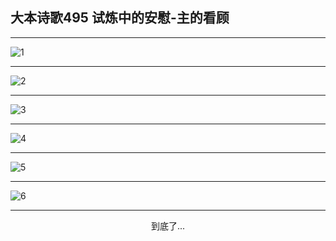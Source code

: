 
## 大本诗歌495 试炼中的安慰-主的看顾
        
<div id="aplayer0"></div>

---

<img alt="1" data-original="/data/d0494/1.png">

---

<img alt="2" data-original="/data/d0494/2.png">

---

<img alt="3" data-original="/data/d0494/3.png">

---

<img alt="4" data-original="/data/d0494/4.png">

---

<img alt="5" data-original="/data/d0494/5.png">

---

<img alt="6" data-original="/data/d0494/6.png">

---

<p style="text-align: center">到底了...</p>

<script src="/js/dist-view.js"></script>

<script>
MAIN.id = 'd0494';
        
const ap0 = new APlayer({
    container: document.getElementById('aplayer0'),
    volume: 1,
    loop: 'none',
    preload: 'none',
    audio: [{
        name: '大本诗歌495.mp3',
        artist: '大本诗歌',
        url: 'https://res.wx.qq.com/voice/getvoice?mediaid=MzI0NTk3MDM5M18yMjQ3NDkzNjUx',
        cover: '/favicon'
    }]
});
</script>
